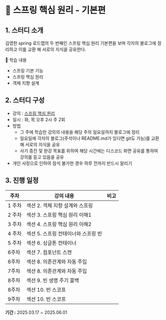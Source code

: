 # **🌿 스프링 핵심 원리 - 기본편**

## 1. 스터디 소개

김영한 spring 로드맵의 두 번째인 스프링 핵심 원리 기본편을 보며 각자의 블로그에 정리하고 이를 교환 해 서로의 지식을 공유한다. 

<aside>
📌 학습 내용

- 스프링 기본 기능
- 스프링 핵심 원리
- 객체 지향 설계
</aside>

## 2. 스터디 구성

- 강의 : [스프링 핵심 원리](https://www.inflearn.com/course/%EC%8A%A4%ED%94%84%EB%A7%81-%ED%95%B5%EC%8B%AC-%EC%9B%90%EB%A6%AC-%EA%B8%B0%EB%B3%B8%ED%8E%B8)
- 일시 : 화, 목 오후 2시 주 2회
- 방법
    - 그 주에 학습한 강의의 내용을 해당 주의 일요일까지 블로그에 정리
    - 일요일에 각자의 블로그(주석이나 README.md가 있다면 git도 가능)를 교환 해 서로의 지식을 공유
    - 사기 증진 및 완강 목표를 위하여 해당 시간에는 디스코드 화면 공유를 통하여 강의를 듣고 있음을 공유
- 개인 사정으로 인하여 참석 불가한 경우 하루 전까지 반드시 알리기

## 3. 진행 일정

| 주차 | 강의 내용 | 비고 |
| --- | --- | --- |
| 1 주차 | 섹션 2. 객체 지향 설계와 스프링 |  |
| 2 주차 | 섹션 3. 스프링 핵심 원리 이해1 |  |
| 3 주차 | 섹션 4. 스프링 핵심 원리 이해2 |  |
| 4 주차 | 섹션 5. 스프링 컨테이너와 스프링 빈 |  |
| 5 주차 | 섹션 6. 싱글톤 컨테이너 |  |
| 6주차 | 섹션 7. 컴포넌트 스캔 |  |
| 6주차 | 섹션 8. 의존관계와 자동 주입 |  |
| 7주차 | 섹션 8. 의존관계와 자동 주입 |  |
| 8주차 | 섹션 9. 빈 생명 주기 콜백 |  |
| 8주차 | 섹션 10. 빈 스코프 |  |
| 9주차 | 섹션 10. 빈 스코프 |  |

**기간 :** 2025.03.17 ~ 2025.06.01
